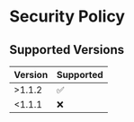 # Security Policy

## Supported Versions

| Version | Supported          |
| ------- | ------------------ |
| >1.1.2  | :white_check_mark: |
| <1.1.1  | :x:                |

